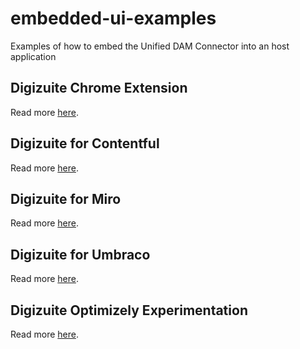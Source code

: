 # embedded-ui-examples
Examples of how to embed the Unified DAM Connector into an host application

## Digizuite Chrome Extension
Read more [here](./digizuite-chrome-extension/README.md).

## Digizuite for Contentful
Read more [here](./digizuite-for-contentful/README.md).

## Digizuite for Miro
Read more [here](./digizuite-for-miro/README.md).

## Digizuite for Umbraco
Read more [here](./digizuite-for-umbraco/README.md).

## Digizuite Optimizely Experimentation
Read more [here](./digizuite-optimizely-experimentation/README.md).
